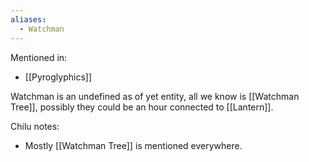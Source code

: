 ```yaml
---
aliases:
  - Watchman
---
```

Mentioned in:
- [[Pyroglyphics]]

Watchman is an undefined as of yet entity, all we know is [[Watchman Tree]], possibly they could be an hour connected to [[Lantern]].

Chilu notes:
- Mostly [[Watchman Tree]] is mentioned everywhere.